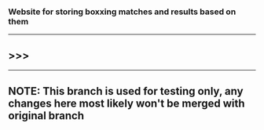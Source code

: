 ### Website for storing boxxing matches and results based on them 
---
## >>>
---
## NOTE: This branch is used for testing only, any changes here most likely won't be merged with original branch
